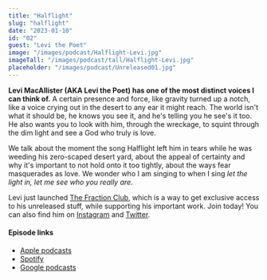 ```yaml
---
title: "Halflight"
slug: "halflight"
date: "2023-01-10"
id: "02"
guest: "Levi the Poet"
image: "/images/podcast/Halflight-Levi.jpg"
imageTall: "/images/podcast/tall/Halflight-Levi.jpg"
placeholder: "/images/podcast/Unreleased01.jpg"
---
```


**Levi MacAllister (AKA Levi the Poet) has one of the most distinct voices I can think of.** A certain presence and force, like gravity turned up a notch, like a voice crying out in the desert to any ear it might reach. The world isn't what it should be, he knows you see it, and he's telling you he see's it too. He also wants you to look with him, through the wreckage, to squint through the dim light and see a God who truly is love.

We talk about the moment the song Halflight left him in tears while he was weeding his zero-scaped desert yard, about the appeal of certainty and why it's important to not hold onto it too tightly, about the ways fear masquerades as love. We wonder who I am singing to when I sing _let the light in, let me see who you really are._

Levi just launched [The Fraction Club](https://www.levithepoet.net/fraction), which is a way to get exclusive access to his unreleased stuff, while supporting his important work. Join today! You can also find him on [Instagram](https://www.instagram.com/levithepoet/) and [Twitter](https://twitter.com/levithepoet).

#### Episode links

- [Apple podcasts]()
- [Spotify]()
- [Google podcasts]()

